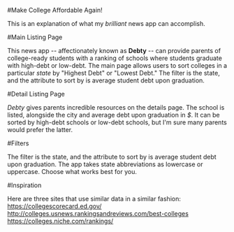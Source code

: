 #Make College Affordable Again!

This is an explanation of what my *brilliant* news app can accomplish.

#Main Listing Page

This news app -- affectionately known as **Debty** -- can provide parents of college-ready students with a ranking of schools where students graduate with high-debt or low-debt. The main page allows users to sort colleges in a particular *state* by "Highest Debt" or "Lowest Debt." The filter is the state, and the attribute to sort by is average student debt upon graduation.

#Detail Listing Page

*Debty* gives parents incredible resources on the details page. The school is listed, alongside the city and average debt upon graduation in *$*. It can be sorted by high-debt schools or low-debt schools, but I'm sure many parents would prefer the latter.

#Filters

The filter is the state, and the attribute to sort by is average student debt upon graduation. The app takes state abbreviations as lowercase or uppercase. Choose what works best for you.

#Inspiration

Here are three sites that use similar data in a similar fashion:
https://collegescorecard.ed.gov/
http://colleges.usnews.rankingsandreviews.com/best-colleges
https://colleges.niche.com/rankings/